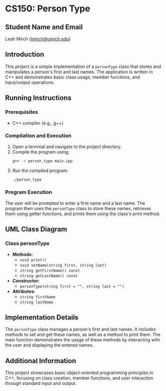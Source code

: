 # CS150: Person Type

## Student Name and Email
Leah Mirch (lmirch@umich.edu)

## Introduction
This project is a simple implementation of a `personType` class that stores and manipulates a person's first and last names. The application is written in C++ and demonstrates basic class usage, member functions, and input/output operations.

## Running Instructions
### Prerequisites
- C++ compiler (e.g., g++)

### Compilation and Execution
1. Open a terminal and navigate to the project directory.
2. Compile the program using:
   ```bash
   g++ -o person_type main.cpp
   ```
3. Run the compiled program:
   ```bash
   ./person_type
   ```

### Program Execution
The user will be prompted to enter a first name and a last name. The program then uses the `personType` class to store these names, retrieves them using getter functions, and prints them using the class's print method.

## UML Class Diagram
### Class personType
- **Methods:**
  - `void print()`
  - `void setName(string first, string last)`
  - `string getFirstName() const`
  - `string getLastName() const`
- **Constructor:**
  - `personType(string first = "", string last = "")`
- **Attributes:**
  - `string firstName`
  - `string lastName`

## Implementation Details
The `personType` class manages a person's first and last names. It includes methods to set and get these names, as well as a method to print them. The main function demonstrates the usage of these methods by interacting with the user and displaying the entered names.

## Additional Information
This project showcases basic object-oriented programming principles in C++, focusing on class creation, member functions, and user interaction through standard input and output.
